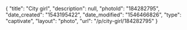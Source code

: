 {
    "title": "City girl",
    "description": null,
    "photoId": "184282795",
    "date_created": "1543195422",
    "date_modified": "1546466826",
    "type": "captivate",
    "layout": "photo",
    "url": "\/p\/city-girl\/184282795"
}